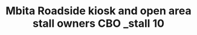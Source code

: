 ---
title: "Mbita Roadside kiosk and open area stall owners CBO _stall 10"
url: /mbita/mbita-roadside-kiosk-and-open-area-stall-owners-cbo-_stall-10/
shop: kiosk
---